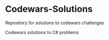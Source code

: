 # Codewars-Solutions
Repository for solutions to codewars challenges

Codewars solutions to C# problems
